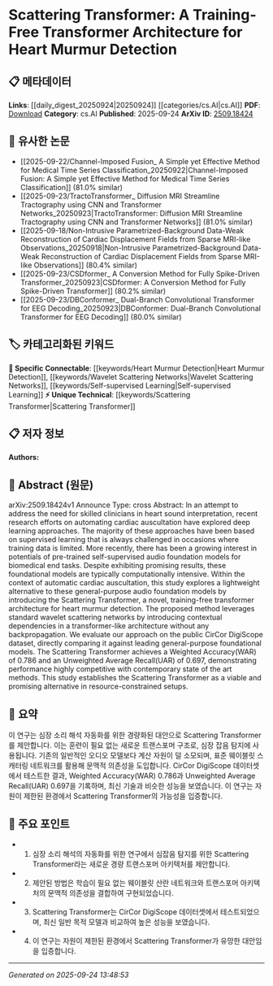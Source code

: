 <!-- KEYWORD_LINKING_METADATA:
{
  "processed_timestamp": "2025-09-24T13:48:53.807282",
  "vocabulary_version": "1.0",
  "selected_keywords": [
    "Scattering Transformer",
    "Heart Murmur Detection",
    "Wavelet Scattering Networks",
    "Self-supervised Learning"
  ],
  "rejected_keywords": [],
  "similarity_scores": {
    "Scattering Transformer": 0.8,
    "Heart Murmur Detection": 0.82,
    "Wavelet Scattering Networks": 0.78,
    "Self-supervised Learning": 0.75
  },
  "extraction_method": "AI_prompt_based",
  "budget_applied": true,
  "candidates_json": {
    "candidates": [
      {
        "surface": "Scattering Transformer",
        "canonical": "Scattering Transformer",
        "aliases": [
          "Training-Free Transformer"
        ],
        "category": "unique_technical",
        "rationale": "Introduces a novel architecture specifically for heart murmur detection, offering a new connection point in transformer research.",
        "novelty_score": 0.85,
        "connectivity_score": 0.65,
        "specificity_score": 0.9,
        "link_intent_score": 0.8
      },
      {
        "surface": "Heart Murmur Detection",
        "canonical": "Heart Murmur Detection",
        "aliases": [
          "Cardiac Auscultation Automation"
        ],
        "category": "specific_connectable",
        "rationale": "Focuses on a specific biomedical application, linking medical and technical research areas.",
        "novelty_score": 0.7,
        "connectivity_score": 0.78,
        "specificity_score": 0.85,
        "link_intent_score": 0.82
      },
      {
        "surface": "Wavelet Scattering Networks",
        "canonical": "Wavelet Scattering Networks",
        "aliases": [
          "Wavelet Scattering"
        ],
        "category": "specific_connectable",
        "rationale": "Provides a technical foundation for the proposed architecture, bridging signal processing and machine learning.",
        "novelty_score": 0.65,
        "connectivity_score": 0.8,
        "specificity_score": 0.75,
        "link_intent_score": 0.78
      },
      {
        "surface": "Self-supervised Audio Foundation Models",
        "canonical": "Self-supervised Learning",
        "aliases": [
          "Audio Foundation Models"
        ],
        "category": "specific_connectable",
        "rationale": "Highlights the role of self-supervised learning in audio tasks, connecting to broader machine learning trends.",
        "novelty_score": 0.6,
        "connectivity_score": 0.85,
        "specificity_score": 0.7,
        "link_intent_score": 0.75
      }
    ],
    "ban_list_suggestions": [
      "Training Data",
      "Performance",
      "Dataset"
    ]
  },
  "decisions": [
    {
      "candidate_surface": "Scattering Transformer",
      "resolved_canonical": "Scattering Transformer",
      "decision": "linked",
      "scores": {
        "novelty": 0.85,
        "connectivity": 0.65,
        "specificity": 0.9,
        "link_intent": 0.8
      }
    },
    {
      "candidate_surface": "Heart Murmur Detection",
      "resolved_canonical": "Heart Murmur Detection",
      "decision": "linked",
      "scores": {
        "novelty": 0.7,
        "connectivity": 0.78,
        "specificity": 0.85,
        "link_intent": 0.82
      }
    },
    {
      "candidate_surface": "Wavelet Scattering Networks",
      "resolved_canonical": "Wavelet Scattering Networks",
      "decision": "linked",
      "scores": {
        "novelty": 0.65,
        "connectivity": 0.8,
        "specificity": 0.75,
        "link_intent": 0.78
      }
    },
    {
      "candidate_surface": "Self-supervised Audio Foundation Models",
      "resolved_canonical": "Self-supervised Learning",
      "decision": "linked",
      "scores": {
        "novelty": 0.6,
        "connectivity": 0.85,
        "specificity": 0.7,
        "link_intent": 0.75
      }
    }
  ]
}
-->

# Scattering Transformer: A Training-Free Transformer Architecture for Heart Murmur Detection

## 📋 메타데이터

**Links**: [[daily_digest_20250924|20250924]] [[categories/cs.AI|cs.AI]]
**PDF**: [Download](https://arxiv.org/pdf/2509.18424.pdf)
**Category**: cs.AI
**Published**: 2025-09-24
**ArXiv ID**: [2509.18424](https://arxiv.org/abs/2509.18424)

## 🔗 유사한 논문
- [[2025-09-22/Channel-Imposed Fusion_ A Simple yet Effective Method for Medical Time Series Classification_20250922|Channel-Imposed Fusion: A Simple yet Effective Method for Medical Time Series Classification]] (81.0% similar)
- [[2025-09-23/TractoTransformer_ Diffusion MRI Streamline Tractography using CNN and Transformer Networks_20250923|TractoTransformer: Diffusion MRI Streamline Tractography using CNN and Transformer Networks]] (81.0% similar)
- [[2025-09-18/Non-Intrusive Parametrized-Background Data-Weak Reconstruction of Cardiac Displacement Fields from Sparse MRI-like Observations_20250918|Non-Intrusive Parametrized-Background Data-Weak Reconstruction of Cardiac Displacement Fields from Sparse MRI-like Observations]] (80.4% similar)
- [[2025-09-23/CSDformer_ A Conversion Method for Fully Spike-Driven Transformer_20250923|CSDformer: A Conversion Method for Fully Spike-Driven Transformer]] (80.2% similar)
- [[2025-09-23/DBConformer_ Dual-Branch Convolutional Transformer for EEG Decoding_20250923|DBConformer: Dual-Branch Convolutional Transformer for EEG Decoding]] (80.0% similar)

## 🏷️ 카테고리화된 키워드
**🔗 Specific Connectable**: [[keywords/Heart Murmur Detection|Heart Murmur Detection]], [[keywords/Wavelet Scattering Networks|Wavelet Scattering Networks]], [[keywords/Self-supervised Learning|Self-supervised Learning]]
**⚡ Unique Technical**: [[keywords/Scattering Transformer|Scattering Transformer]]

## 📋 저자 정보

**Authors:** 

## 📄 Abstract (원문)

arXiv:2509.18424v1 Announce Type: cross 
Abstract: In an attempt to address the need for skilled clinicians in heart sound interpretation, recent research efforts on automating cardiac auscultation have explored deep learning approaches. The majority of these approaches have been based on supervised learning that is always challenged in occasions where training data is limited. More recently, there has been a growing interest in potentials of pre-trained self-supervised audio foundation models for biomedical end tasks. Despite exhibiting promising results, these foundational models are typically computationally intensive. Within the context of automatic cardiac auscultation, this study explores a lightweight alternative to these general-purpose audio foundation models by introducing the Scattering Transformer, a novel, training-free transformer architecture for heart murmur detection. The proposed method leverages standard wavelet scattering networks by introducing contextual dependencies in a transformer-like architecture without any backpropagation. We evaluate our approach on the public CirCor DigiScope dataset, directly comparing it against leading general-purpose foundational models. The Scattering Transformer achieves a Weighted Accuracy(WAR) of 0.786 and an Unweighted Average Recall(UAR) of 0.697, demonstrating performance highly competitive with contemporary state of the art methods. This study establishes the Scattering Transformer as a viable and promising alternative in resource-constrained setups.

## 📝 요약

이 연구는 심장 소리 해석 자동화를 위한 경량화된 대안으로 Scattering Transformer를 제안합니다. 이는 훈련이 필요 없는 새로운 트랜스포머 구조로, 심장 잡음 탐지에 사용됩니다. 기존의 일반적인 오디오 모델보다 계산 자원이 덜 소모되며, 표준 웨이블릿 스캐터링 네트워크를 활용해 문맥적 의존성을 도입합니다. CirCor DigiScope 데이터셋에서 테스트한 결과, Weighted Accuracy(WAR) 0.786과 Unweighted Average Recall(UAR) 0.697을 기록하며, 최신 기술과 비슷한 성능을 보였습니다. 이 연구는 자원이 제한된 환경에서 Scattering Transformer의 가능성을 입증합니다.

## 🎯 주요 포인트

- 1. 심장 소리 해석의 자동화를 위한 연구에서 심잡음 탐지를 위한 Scattering Transformer라는 새로운 경량 트랜스포머 아키텍처를 제안합니다.
- 2. 제안된 방법은 학습이 필요 없는 웨이블릿 산란 네트워크와 트랜스포머 아키텍처의 문맥적 의존성을 결합하여 구현되었습니다.
- 3. Scattering Transformer는 CirCor DigiScope 데이터셋에서 테스트되었으며, 최신 일반 목적 모델과 비교하여 높은 성능을 보였습니다.
- 4. 이 연구는 자원이 제한된 환경에서 Scattering Transformer가 유망한 대안임을 입증합니다.


---

*Generated on 2025-09-24 13:48:53*
